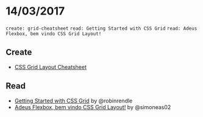 # 14/03/2017
`create: grid-cheatsheet` `read: Getting Started with CSS Grid` `read: Adeus Flexbox, bem vindo CSS Grid Layout!`

## Create
- [CSS Grid Layout Cheatsheet](https://github.com/kvnol/grid-cheatsheet)

## Read
- [Getting Started with CSS Grid](https://css-tricks.com/getting-started-css-grid/) by @robinrendle
- [Adeus Flexbox, bem vindo CSS Grid Layout!](http://codepen.io/simoneas02/post/grid-layout) by @simoneas02
